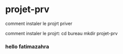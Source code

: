 # projet-prv

comment instaler le projrt
priver

comment instaler le projrt:
cd bureau
mkdir projet-prv
### hello fatimazahra
